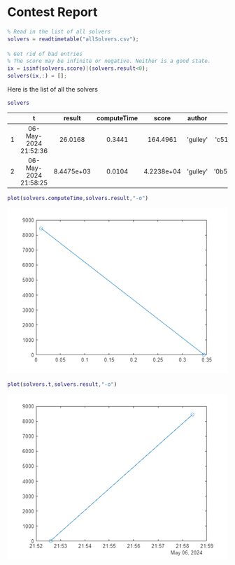 
# Contest Report
```matlab
% Read in the list of all solvers
solvers = readtimetable("allSolvers.csv");

% Get rid of bad entries
% The score may be infinite or negative. Neither is a good state.
ix = isinf(solvers.score)|(solvers.result<0);
solvers(ix,:) = [];
```

Here is the list of all the solvers

```matlab
solvers
```
| |t|result|computeTime|score|author|commit|
|:--:|:--:|:--:|:--:|:--:|:--:|:--:|
|1|06-May-2024 21:52:36|26.0168|0.3441|164.4961|'gulley'|'c51b2fcf7b51ebe382d55723d14c15474980b116'|
|2|06-May-2024 21:58:25|8.4475e+03|0.0104|4.2238e+04|'gulley'|'0b53da950386771ea06a279705761aca016bc1c5'|

```matlab
plot(solvers.computeTime,solvers.result,"-o")
```

![figure_0.png](report_media/figure_0.png)

```matlab
plot(solvers.t,solvers.result,"-o")
```

![figure_1.png](report_media/figure_1.png)
